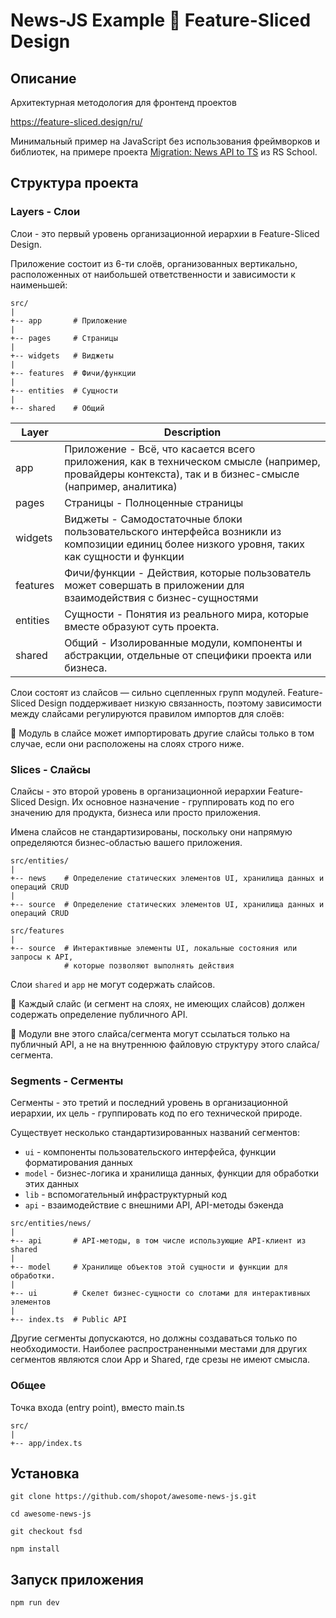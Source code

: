 # News-JS Example 🍰 Feature-Sliced Design

## Описание

Архитектурная методология для фронтенд проектов

https://feature-sliced.design/ru/

Минимальный пример на JavaScript без использования фреймворков и библиотек, на примере проекта [Migration: News API to TS](https://github.com/rolling-scopes-school/news-JS/) из RS School.

## Структура проекта

### Layers - Слои

Слои - это первый уровень организационной иерархии в Feature-Sliced Design.

Приложение состоит из 6-ти слоёв, организованных вертикально, расположенных от наибольшей ответственности и зависимости
к наименьшей:

```shell
src/
|
+-- app       # Приложение
|
+-- pages     # Страницы
|
+-- widgets   # Виджеты 
|
+-- features  # Фичи/функции
|
+-- entities  # Сущности 
|
+-- shared    # Общий 
```

| Layer    | Description                                                                                                                                             |
|----------|---------------------------------------------------------------------------------------------------------------------------------------------------------|
| app      | Приложение - Всё, что касается всего приложения, как в техническом смысле (например, провайдеры контекста), так и в бизнес-смысле (например, аналитика) |
| pages    | Страницы - Полноценные страницы                                                                                                                         |
| widgets  | Виджеты - Самодостаточные блоки пользовательского интерфейса возникли из композиции единиц более низкого уровня, таких как сущности и функции           |
| features | Фичи/функции - Действия, которые пользователь может совершать в приложении для взаимодействия с бизнес-сущностями                                       |
| entities | Сущности - Понятия из реального мира, которые вместе образуют суть проекта.                                                                             |
| shared   | Общий - Изолированные модули, компоненты и абстракции, отдельные от специфики проекта или бизнеса.                                                      |

Слои состоят из слайсов — сильно сцепленных групп модулей. Feature-Sliced Design поддерживает низкую связанность, поэтому зависимости между слайсами регулируются правилом импортов для слоёв:

📌 Модуль в слайсе может импортировать другие слайсы только в том случае, если они расположены на слоях строго ниже.

### Slices - Слайсы

Слайсы - это второй уровень в организационной иерархии Feature-Sliced Design. Их основное назначение - группировать код
по его значению для продукта, бизнеса или просто приложения.

Имена слайсов не стандартизированы, поскольку они напрямую определяются бизнес-областью вашего приложения.

```shell
src/entities/
|
+-- news    # Определение статических элементов UI, хранилища данных и операций CRUD
|
+-- source  # Определение статических элементов UI, хранилища данных и операций CRUD

src/features
|
+-- source  # Интерактивные элементы UI, локальные состояния или запросы к API,
            # которые позволяют выполнять действия
```

Слои `shared` и `app` не могут содержать слайсов.

📌 Каждый слайс (и сегмент на слоях, не имеющих слайсов) должен содержать определение публичного API.

📌 Модули вне этого слайса/сегмента могут ссылаться только на публичный API, а не на внутреннюю файловую структуру этого слайса/сегмента.

### Segments - Сегменты

Сегменты - это третий и последний уровень в организационной иерархии, их цель - группировать код по его технической
природе.

Существует несколько стандартизированных названий сегментов:

- `ui` - компоненты пользовательского интерфейса, функции форматирования данных
- `model` - бизнес-логика и хранилища данных, функции для обработки этих данных
- `lib` - вспомогательный инфраструктурный код
- `api` - взаимодействие с внешними API, API-методы бэкенда

```shell
src/entities/news/
|
+-- api       # API-методы, в том числе использующие API-клиент из shared
|
+-- model     # Хранилище объектов этой сущности и функции для обработки. 
|
+-- ui        # Скелет бизнес-сущности со слотами для интерактивных элементов
|
+-- index.ts  # Public API
```

Другие сегменты допускаются, но должны создаваться только по необходимости. Наиболее распространенными местами для
других сегментов являются слои App и Shared, где срезы не имеют смысла.

### Общее

Точка входа (entry point), вместо main.ts

```shell
src/
|
+-- app/index.ts
````

## Установка

```shell
git clone https://github.com/shopot/awesome-news-js.git

cd awesome-news-js

git checkout fsd

npm install
```

## Запуск приложения

```shell
npm run dev
```
